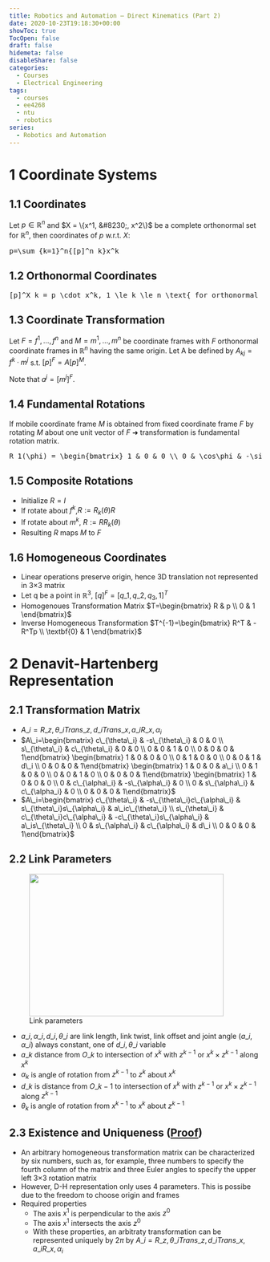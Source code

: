 ```yaml
---
title: Robotics and Automation – Direct Kinematics (Part 2)
date: 2020-10-23T19:18:30+00:00
showToc: true
TocOpen: false
draft: false
hidemeta: false
disableShare: false
categories:
  - Courses
  - Electrical Engineering
tags:
  - courses
  - ee4268
  - ntu
  - robotics
series:
  - Robotics and Automation
---
```


# 1 Coordinate Systems

## 1.1 Coordinates

Let $p \in \mathbb{R}^n$ and $X = \{x^1, &#8230;, x^2\}$ be a complete orthonormal set for $\mathbb{R}^n$, then coordinates of $p$ w.r.t. $X$:

<div class="wp-block-katex-display-block katex-eq" data-katex-display="true">
  <pre>p=\sum_{k=1}^n{[p]^n_k}x^k</pre>
</div>

## 1.2 Orthonormal Coordinates

<div class="wp-block-katex-display-block katex-eq" data-katex-display="true">
  <pre>[p]^X_k = p \cdot x^k, 1 \le k \le n \text{ for orthonormal X}</pre>
</div>

## 1.3 Coordinate Transformation

Let $F={f^1,…,f^n}$ and $M={m^1,…,m^n}$ be coordinate frames with $F$ orthonormal coordinate frames in $\mathbb{R}^n$ having the same origin. Let A be defined by $A_{kj} = f^k \cdot m^j$ s.t. $[p]^F = A[p]^M$.

Note that $a^j = [m^j]^F$.

## 1.4 Fundamental Rotations

If mobile coordinate frame $M$ is obtained from fixed coordinate frame $F$ by rotating $M$ about one unit vector of $F$ ➜ transformation is fundamental rotation matrix.

<div class="wp-block-katex-display-block katex-eq" data-katex-display="true">
  <pre>R_1(\phi) = \begin{bmatrix} 1 & 0 & 0 \\ 0 & \cos\phi & -\sin\phi \\ 0 & \sin\phi & \cos\phi \end{bmatrix}</pre>
</div>

## 1.5 Composite Rotations

- Initialize $R=I$
- If rotate about $f^k$,$R:=R_k(\theta)R$
- If rotate about $m^k$, $R:=RR_k(\theta)$
- Resulting $R$ maps $M$ to $F$

## 1.6 Homogeneous Coordinates

- Linear operations preserve origin, hence 3D translation not represented in 3&#215;3 matrix
- Let q be a point in $\mathbb{R}^3$, $[q]^F = [q\_1, q\_2, q_3, 1]^T$
- Homogenoues Transformation Matrix $T=\begin{bmatrix} R & p \\ 0 & 1 \end{bmatrix}$
- Inverse Homogeneous Transformation $T^{-1}=\begin{bmatrix} R^T & -R^Tp \\ \textbf{0} & 1 \end{bmatrix}$

# 2 Denavit-Hartenberg Representation

## 2.1 Transformation Matrix

- $A\_i = R\_{z, \theta\_i}Trans\_{z,d\_i}Trans\_{x,a\_i}R\_{x,\alpha_i}$
- $A\_i=\begin{bmatrix} c\_{\theta\_i} & -s\_{\theta\_i} & 0 & 0 \\ s\_{\theta\_i} & c\_{\theta\_i} & 0 & 0 \\ 0 & 0 & 1 & 0 \\ 0 & 0 & 0 & 1\end{bmatrix} \begin{bmatrix} 1 & 0 & 0 & 0 \\ 0 & 1 & 0 & 0 \\ 0 & 0 & 1 & d\_i \\ 0 & 0 & 0 & 1\end{bmatrix} \begin{bmatrix} 1 & 0 & 0 & a\_i \\ 0 & 1 & 0 & 0 \\ 0 & 0 & 1 & 0 \\ 0 & 0 & 0 & 1\end{bmatrix} \begin{bmatrix} 1 & 0 & 0 & 0 \\ 0 & c\_{\alpha\_i} & -s\_{\alpha\_i} & 0 \\ 0 & s\_{\alpha\_i} & c\_{\alpha_i} & 0 \\ 0 & 0 & 0 & 1\end{bmatrix}$
- $A\_i=\begin{bmatrix} c\_{\theta\_i} & -s\_{\theta\_i}c\_{\alpha\_i} & s\_{\theta\_i}s\_{\alpha\_i} & a\_ic\_{\theta\_i} \\ s\_{\theta\_i} & c\_{\theta\_i}c\_{\alpha\_i} & -c\_{\theta\_i}s\_{\alpha\_i} & a\_is\_{\theta\_i} \\ 0 & s\_{\alpha\_i} & c\_{\alpha\_i} & d\_i \\ 0 & 0 & 0 & 1\end{bmatrix}$

## 2.2 Link Parameters

<div class="wp-block-image">
  <figure class="aligncenter size-large"><img loading="lazy" width="388" height="284" src="https://i2.wp.com/ppeetteerrsx.com/wp-content/uploads/2020/10/1-7.png?resize=388%2C284&#038;ssl=1" alt="" class="wp-image-1294" srcset="https://i2.wp.com/ppeetteerrsx.com/wp-content/uploads/2020/10/1-7.png?w=388&ssl=1 388w, https://i2.wp.com/ppeetteerrsx.com/wp-content/uploads/2020/10/1-7.png?resize=300%2C220&ssl=1 300w, https://i2.wp.com/ppeetteerrsx.com/wp-content/uploads/2020/10/1-7.png?resize=320%2C234&ssl=1 320w" sizes="(max-width: 388px) 100vw, 388px" data-recalc-dims="1" /><figcaption>Link parameters</figcaption></figure>
</div>

- $a\_i, \alpha\_i, d\_i, \theta\_i$ are link length, link twist, link offset and joint angle ($a\_i, \alpha\_i$) always constant, one of $d\_i, \theta\_i$ variable
- $a\_k$ distance from $O\_k$ to intersection of $x^k$ with $z^{k-1}$ or $x^k \times z^{k-1}$ along $x^k$
- $\alpha_k$ is angle of rotation from $z^{k-1}$ to $z^k$ about $x^k$
- $d\_k$ is distance from $O\_{k-1}$ to intersection of $x^k$ with $z^{k-1}$ or $x^k \times z^{k-1}$ along $z^{k-1}$
- $\theta_k$ is angle of rotation from $x^{k-1}$ to $x^k$ about $z^{k-1}$

## 2.3 Existence and Uniqueness (<a href="https://users.cs.duke.edu/~brd/Teaching/Bio/asmb/current/Papers/chap3-forward-kinematics.pdf" data-type="URL" data-id="https://users.cs.duke.edu/~brd/Teaching/Bio/asmb/current/Papers/chap3-forward-kinematics.pdf">Proof</a>)

- An arbitrary homogeneous transformation matrix can be characterized by six numbers, such as, for example, three numbers to specify the fourth column of the matrix and three Euler angles to specify the upper left 3×3 rotation matrix
- However, D-H representation only uses 4 parameters. This is possibe due to the freedom to choose origin and frames
- Required properties
  - The axis $x^1$ is perpendicular to the axis $z^0$
  - The axis $x^1$ intersects the axis $z^0$
  - With these properties, an arbitraty transformation can be represented uniquely by $2\pi$ by $A\_i = R\_{z, \theta\_i}Trans\_{z,d\_i}Trans\_{x,a\_i}R\_{x,\alpha_i}$
